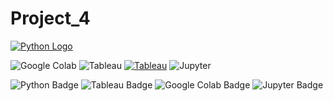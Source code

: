 # Project_4

[![Python Logo](https://www.python.org/static/community_logos/python-logo.png)](https://www.python.org/)

 ![Google Colab](https://img.shields.io/badge/Tools-Google%20Colab-blue) ![Tableau](https://img.shields.io/badge/Tools-Tableau-blue) [![Tableau](https://img.shields.io/badge/Tableau-Compatible-blue)](https://www.tableau.com/) ![Jupyter](https://img.shields.io/badge/Tools-Jupyter_Notebook-blue)

![Python Badge](https://img.shields.io/badge/Python-3776AB?logo=python&logoColor=fff&style=flat)
 ![Tableau Badge](https://img.shields.io/badge/Tableau-E97627?logo=tableau&logoColor=fff&style=flat)
![Google Colab Badge](https://img.shields.io/badge/Google%20Colab-F9AB00?logo=googlecolab&logoColor=fff&style=flat)
![Jupyter Badge](https://img.shields.io/badge/Jupyter-F37626?logo=jupyter&logoColor=fff&style=flat)
